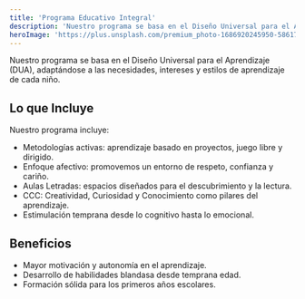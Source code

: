 ```yaml
---
title: 'Programa Educativo Integral'
description: 'Nuestro programa se basa en el Diseño Universal para el Aprendizaje (DUA), adaptándose a las necesidades, intereses y estilos de aprendizaje de cada niño.'
heroImage: 'https://plus.unsplash.com/premium_photo-1686920245950-58617c8a602e?q=80&w=1470&auto=format&fit=crop&ixlib=rb-4.1.0&ixid=M3wxMjA3fDB8MHxwaG90by1wYWdlfHx8fGVufDB8fHx8fA%3D%3D'
---
```


Nuestro programa se basa en el Diseño Universal para el Aprendizaje (DUA), adaptándose a las necesidades, intereses y estilos de aprendizaje de cada niño.

## Lo que Incluye

Nuestro programa incluye:
- Metodologías activas: aprendizaje basado en proyectos, juego libre y dirigido.
- Enfoque afectivo: promovemos un entorno de respeto, confianza y cariño.
- Aulas Letradas: espacios diseñados para el descubrimiento y la lectura.
- CCC: Creatividad, Curiosidad y Conocimiento como pilares del aprendizaje.
- Estimulación temprana desde lo cognitivo hasta lo emocional.

## Beneficios

- Mayor motivación y autonomía en el aprendizaje.
- Desarrollo de habilidades blandasa desde temprana edad.
- Formación sólida para los primeros años escolares.
